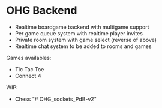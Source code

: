 # OHG Backend

* Realtime boardgame backend with multigame support
* Per game queue system with realtime player invites
* Private room system with game select (reverse of above)
* Realtime chat system to be added to rooms and games

Games availables:
* Tic Tac Toe
* Connect 4

WIP:
* Chess
"# OHG_sockets_PdB-v2" 

